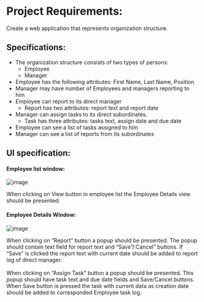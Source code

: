 # Project Requirements:
Create a web application that represents organization structure.

## Specifications:
- The organization structure consists of two types of persons:
  - Employee
  - Manager
- Employee has the following attributes: First Name, Last Name, Position
- Manager may have number of Employees and managers reporting to him
- Employee can report to its direct manager
  - Report has two attributes: report text and report date
- Manager can assign tasks to its direct subordinates.
  - Task has three attributes: tasks text, assign date and due date
- Employee can see a list of tasks assigned to him
- Manager can see a list of reports from its subordinates

## UI specification:
#### Employee list window:
![image](https://user-images.githubusercontent.com/426076/220254438-a2e662e3-cafd-4ec0-93cd-ba351eb54b08.png)

When clicking on View button in employee list the Employee Details view should be presented:

#### Employee Details Window:
![image](https://user-images.githubusercontent.com/426076/220254520-0bf410af-717f-4448-b513-17680d2fc140.png)

When clicking on “Report” button a popup should be presented. The popup should contain text field for report text and “Save”/:Cancel” buttons. If “Save” is clicked the report text with current date should be added to report log of direct manager. <br /><br />
When clicking on “Assign Task” button a popup should be presented. This popup should have task text and due date fields and Save/Cancel buttons. When Save button is pressed the task with current data as creation date should be added to corresponded Employee task log.
